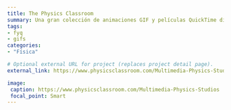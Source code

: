 ```yaml
---
title: The Physics Classroom
summary: Una gran colección de animaciones GIF y películas QuickTime diseñadas para demostrar los principios de la física de una manera visual.
tags:
- fyq
- gifs
categories: 
- "Física"

# Optional external URL for project (replaces project detail page).
external_link: https://www.physicsclassroom.com/Multimedia-Physics-Studios

image:
 caption: https://www.physicsclassroom.com/Multimedia-Physics-Studios
 focal_point: Smart
---
```

